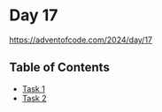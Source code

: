 # Day 17

<https://adventofcode.com/2024/day/17>

## Table of Contents

- [Task 1](task1/src/main.rs)
- [Task 2](task2/src/main.rs)
